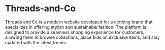 # Threads-and-Co
Threads and Co is a modern website developed for a clothing brand that specializes in offering stylish and sustainable fashion. The platform is designed to provide a seamless shopping experience for customers, allowing them to browse collections, place bids on exclusive items, and stay updated with the latest trends.
